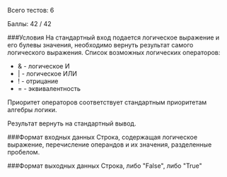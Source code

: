 <p>Всего тестов: 6<p>Баллы: 42 / 42###УсловияНа стандартный вход подается логическое выражение и его булевы значения, необходимо вернуть результат самого логического выражения. Список возможных логических операторов:<ul><li>& - логическое И <li>| - логическое ИЛИ <li>! - отрицание <li>= - эквивалентность</ul>Приоритет операторов соответствует стандартным приоритетам алгебры логики.Результат вернуть на стандартный вывод.###Формат входных данныхСтрока, содержащая логическое выражение, перечисление операндов и их значения, разделенные пробелом.###Формат выходных данныхСтрока, либо "False", либо "True"